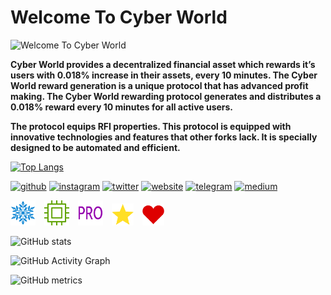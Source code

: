 # Welcome To  Cyber World 
![Welcome To  Cyber World ](https://pbs.twimg.com/profile_banners/1532119015686037505/1659471486/1080x360)




**Cyber World provides a decentralized financial asset which rewards it’s users with 0.018% increase in their assets, every 10 minutes. The Cyber World reward generation is a unique protocol that has advanced profit making. The Cyber World rewarding protocol generates and distributes a 0.018% reward every 10 minutes for all active users.**

**The protocol equips RFI properties. This protocol is equipped with innovative technologies and features that other forks lack. It is specially designed to be automated and efficient.**





[![Top Langs](https://github-readme-stats.vercel.app/api/top-langs/?username=TheCyberWorldPJ)](https://github.com/anuraghazra/github-readme-stats)



[<img src='https://cdn.jsdelivr.net/npm/simple-icons@3.0.1/icons/github.svg' alt='github' height='40'>](https://github.com/TheCyberWorldPJ)  [<img src='https://cdn.jsdelivr.net/npm/simple-icons@3.0.1/icons/instagram.svg' alt='instagram' height='40'>](https://www.instagram.com/cyberworldproject/)  [<img src='https://cdn.jsdelivr.net/npm/simple-icons@3.0.1/icons/twitter.svg' alt='twitter' height='40'>](https://twitter.com/TheCyberWorldPJ)  [<img src='https://cdn.jsdelivr.net/npm/simple-icons@3.0.1/icons/icloud.svg' alt='website' height='40'>](https://thecyberworld.info/)  [<img src='https://cdn.jsdelivr.net/npm/simple-icons@3.0.1/icons/telegram.svg' alt='telegram' height='40'>](https://t.me/thecyberworldprojecthttps://t.me/thecyberworldproject)  [<img src='https://cdn.jsdelivr.net/npm/simple-icons@3.0.1/icons/medium.svg' alt='medium' height='40'>](https://medium.com/@coneberry/cyberworld-emerges-as-the-fastest-auto-compounding-protocol-in-the-world-of-decentralized-finance-68c962c0003)  




<a href='https://archiveprogram.github.com/'><img src='https://raw.githubusercontent.com/acervenky/animated-github-badges/master/assets/acbadge.gif' width='40' height='40'></a> <a href='https://docs.github.com/en/developers'><img src='https://raw.githubusercontent.com/acervenky/animated-github-badges/master/assets/devbadge.gif' width='40' height='40'></a> <a href='https://github.com/pricing'><img src='https://raw.githubusercontent.com/acervenky/animated-github-badges/master/assets/pro.gif' width='40' height='40'></a> <a href='https://stars.github.com/'><img src='https://raw.githubusercontent.com/acervenky/animated-github-badges/master/assets/starbadge.gif' width='35' height='35'></a> <a href='https://docs.github.com/en/github/supporting-the-open-source-community-with-github-sponsors'><img src='https://raw.githubusercontent.com/acervenky/animated-github-badges/master/assets/sponsorbadge.gif' width='35' height='35'></a> 


![GitHub stats](https://github-readme-stats.vercel.app/api?username=TheCyberWorldPJ&show_icons=true&count_private=true)  

![GitHub Activity Graph](https://activity-graph.herokuapp.com/graph?username=TheCyberWorldPJ)  

![GitHub metrics](https://metrics.lecoq.io/TheCyberWorldPJ)  

